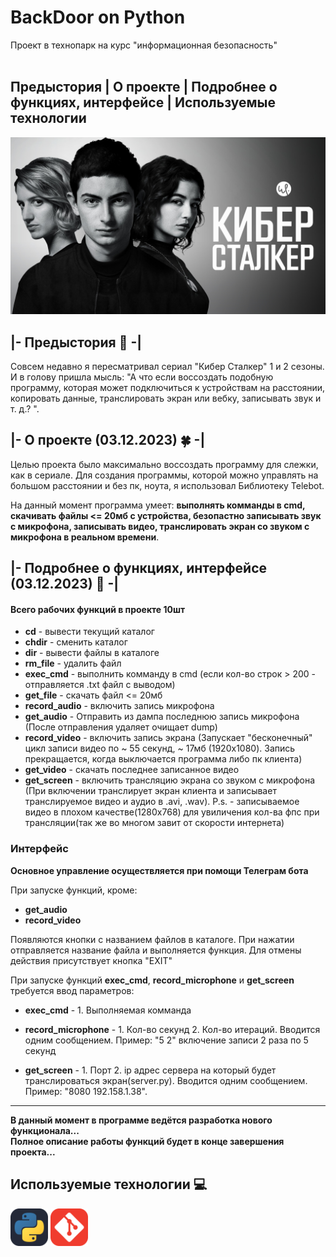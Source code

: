 # BackDoor on Python
Проект в технопарк на курс "информационная безопасность"<br><br>

## Предыстория | О проекте | Подробнее о функциях, интерфейсе | Используемые технологии
<img src="assets/cyberstalker.jpg">

## |- Предыстория 🎲 -|
Совсем недавно я пересматривал сериал "Кибер Сталкер" 1 и 2 сезоны. И в голову пришла мысль: "А что если воссоздать подобную программу, которая может подключиться к устройствам на расстоянии, копировать данные, транслировать экран или вебку, записывать звук и т. д.? ".

## |- О проекте (03.12.2023) 🍀 -|
Целью проекта было максимально воссоздать программу для слежки, как в сериале. Для создания программы, которой можно управлять на большом расстоянии и без пк, ноута, я использовал Библиотеку Telebot.

На данный момент программа умеет: <b>выполнять комманды в cmd, скачивать файлы <= 20мб с устройства, безопастно записывать звук с микрофона, записывать видео, транслировать экран со звуком с микрофона в реальном времени</b>.

## |- Подробнее о функциях, интерфейсе (03.12.2023) 📃 -|

#### Всего рабочих функций в проекте 10шт
* __cd__ - вывести текущий каталог
* __chdir__ - сменить каталог
* __dir__ - вывести файлы в каталоге
* __rm_file__ - удалить файл
* __exec_cmd__ - выполнить комманду в cmd (если кол-во строк > 200 - отправляется .txt файл с выводом)
* __get_file__ - скачать файл <= 20мб
* __record_audio__ - включить запись микрофона
* __get_audio__ - Отправить из дампа последнюю запись микрофона (После отправления удаляет очищает dump)
* __record_video__ - включить запись экрана (Запускает "бесконечный" цикл записи видео по ~ 55 секунд, ~ 17мб (1920x1080). Запись прекращается, когда выключается программа либо пк клиента)
* __get_video__ - скачать последнее записанное видео
* __get_screen__ - включить трансляцию экрана со звуком с микрофона (При включении транслирует экран клиента и записывает транслируемое видео и аудио в .avi, .wav). P.s. - записываемое видео в плохом качестве(1280x768) для увиличения кол-ва фпс при трансляции(так же во многом завит от скорости интернета)


### Интерфейс 
<b>Основное управление осуществляется при помощи Телеграм бота</b>

При запуске функций, кроме:
* __get_audio__
* __record_video__

Появляются кнопки с названием файлов в каталоге. При нажатии отправляется название файла и выполняется функция.
Для отмены действия присутствует кнопка "EXIT"

При запуске функций __exec_cmd__, __record_microphone__ и __get_screen__ требуется ввод параметров:
* __exec_cmd__ - 1. Выполняемая комманда

* __record_microphone__ - 1. Кол-во секунд 2. Кол-во итераций. Вводится одним сообщением. Пример: "5 2" включение записи 2 раза по 5 секунд

* __get_screen__ - 1. Порт 2. ip адрес сервера на который будет транслироваться экран(server.py). Вводится одним сообщением. Пример: "8080 192.158.1.38". 

---

<b>В данный момент в программе ведётся разработка нового функционала...</b><br>
<b>Полное описание работы функций будет в конце завершения проекта...</b>

## Используемые технологии 💻
<div height="60">
    <img src="assets/python.svg" width="60" heigth="60">
    <img src="assets/git.svg" width="60" heigth="60">
</div>